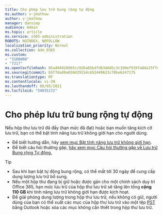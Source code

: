 ```yaml
---
title: Cho phép lưu trữ bung rộng tự động
ms.author: v-jmathew
author: v-jmathew
manager: dansimp
audience: Admin
ms.topic: article
ms.service: o365-administration
ROBOTS: NOINDEX, NOFOLLOW
localization_priority: Normal
ms.collection: Adm_O365
ms.custom:
- "3100008"
- "7217"
ms.openlocfilehash: 85a494918d65cc026a85bdfd6348d5c3c190ef919fa88a15ffcd4e7e790b8737
ms.sourcegitcommit: b5f7da89a650d2915dc652449623c78be6247175
ms.translationtype: MT
ms.contentlocale: vi-VN
ms.lasthandoff: 08/05/2021
ms.locfileid: "54035172"
---
```

# <a name="enable-auto-expanding-archiving"></a>Cho phép lưu trữ bung rộng tự động

Nếu hộp thư lưu trữ đã đầy (hạn mức đã đạt) hoặc bạn muốn tăng kích cỡ lưu trữ, bạn có thể bật tính năng lưu trữ không giới hạn cho người dùng.

- Để biết hướng dẫn, hãy [xem mục Bật tính năng lưu trữ không giới hạn](https://docs.microsoft.com/office365/securitycompliance/enable-unlimited-archiving).
- Để biết câu hỏi thường gặp, [hãy xem mục Câu hỏi thường gặp về Lưu trữ Bung rộng Tự động.](https://blogs.technet.microsoft.com/exchange/2018/04/09/office-365-auto-expanding-archives-faq/)

> [!TIP]
>
> - Sau khi bạn bật tự động bung rộng, có thể mất tới 30 ngày để cung cấp dung lượng lưu trữ bổ sung.
> - Nếu một hộp thư đang bị giữ hoặc được gán cho một chính sách duy trì Office 365, hạn mức lưu trữ của hộp thư lưu trữ sẽ tăng lên tổng **cộng 110 GB** khi tính năng lưu trữ không giới hạn được kích hoạt.
> - Để giải phóng dung lượng trong hộp thư lưu trữ, nếu không có giữ, người dùng của bạn có thể xuất các mục của hộp thư lưu trữ vào một tệp [PST](https://support.office.com/article/Export-or-backup-email-contacts-and-calendar-to-an-Outlook-pst-file-14252b52-3075-4e9b-be4e-ff9ef1068f91) bằng Outlook hoặc xóa các mục không cần thiết trong hộp thư lưu trữ.
